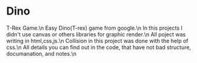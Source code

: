 # Dino
T-Rex Game.\n
Easy Dino(T-rex) game from google.\n
In this projects I didn't use canvas or others libraries for graphic render.\n
All poject was writing in html,css,js.\n
Collision in this project was done with the help of css.\n
All details you can find out in the code, that have not bad structure, documanation, and notes.\n
